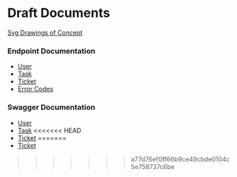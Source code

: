 # Draft Documents

[Svg Drawings of Concept](Concept.md)

### Endpoint Documentation
- [User](endpoints/user.md)
- [Task](endpoints/task.md)
- [Ticket](endpoints/ticket.md)
- [Error Codes](endpoints/errors.md)

### Swagger Documentation
- [User](swagger/user.yaml)
- [Task](swagger/task.yaml) 
<<<<<<< HEAD
- [Ticket](swagger/ticket.yaml)
=======
- [Ticket](swagger/ticket.yaml)
>>>>>>> a77d76ef0ff66b9ce49cbde0104c5e758737c6be
